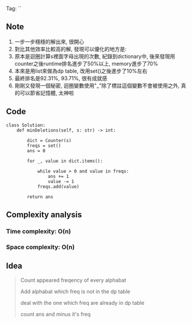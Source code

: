 Tag: `` 
## Note
1. 一步一步穩穩的解出來, 很開心
2. 對比其他效率比較高的解, 發現可以優化的地方是:
3. 原本是迴圈計算s裡面字母出現的次數, 紀錄到dictionary中, 後來發現用counter之後runtime排名進步了50%以上, memory進步了70%
4. 本來是用list來做為dp table, 改用set()之後進步了10%左右
5. 最終排名是92.31%, 93.71%, 很有成就感
6. 剛剛又發現一個秘密, 迴圈變數使用"_"除了標註這個變數不會被使用之外, 真的可以節省記憶體, 太神啦

## Code
    class Solution:
        def minDeletions(self, s: str) -> int:
            
            dict = Counter(s)
            freqs = set()
            ans = 0
            
            for _, value in dict.items():
    
                while value > 0 and value in freqs:
                    ans += 1
                    value -= 1
                freqs.add(value)
            
            return ans

## Complexity analysis
### Time complexity: O(n)

### Space complexity: O(n)

## Idea
> Count appeared freqency of every alphabat
>
> Add alphabat which freq is not in the dp table
>
> deal with the one which freq are already in dp table
>
> count ans and minus it's freq
